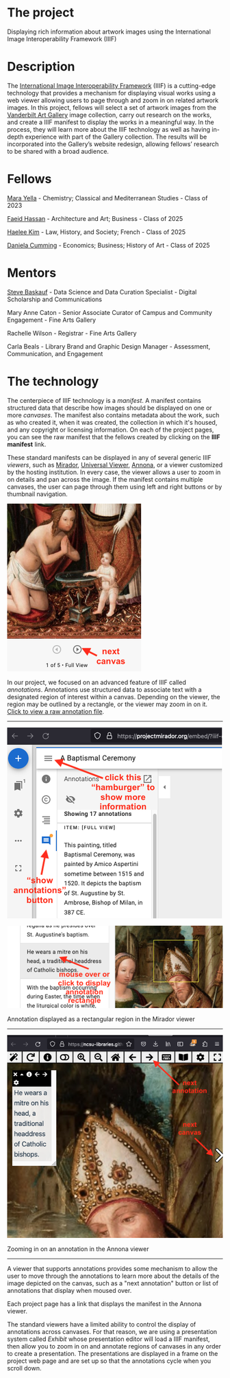 # The project

Displaying rich information about artwork images using the International Image Interoperability Framework (IIIF)

# Description

The [International Image Interoperability Framework](https://iiif.io/) (IIIF) is a cutting-edge technology that provides a mechanism for displaying visual works using a web viewer allowing users to page through and zoom in on related artwork images. In this project, fellows will select a set of artwork images from the [Vanderbilt Art Gallery](https://www.library.vanderbilt.edu/gallery/) image collection, carry out research on the works, and create a IIIF manifest to display the works in a meaningful way. In the process, they will learn more about the IIIF technology as well as having in-depth experience with part of the Gallery collection. The results will be incorporated into the Gallery’s website redesign, allowing fellows’ research to be shared with a broad audience. 

# Fellows

[Mara Yella](https://www.linkedin.com/in/mara-yella/) - Chemistry; Classical and Mediterranean Studies - Class of 2023

[Faeid Hassan](https://www.linkedin.com/in/faeid-hassan-2b7bb11b7/) - Architecture and Art; Business - Class of 2025

[Haelee Kim](https://www.linkedin.com/in/haelee-kim-22a240194/) - Law, History, and Society; French - Class of 2025

[Daniela Cumming](https://www.linkedin.com/in/daniela-cumming-3b12a5259/) - Economics; Business; History of Art - Class of 2025

# Mentors

[Steve Baskauf](https://baskauf.github.io/) - Data Science and Data Curation Specialist - Digital Scholarship and Communications

Mary Anne Caton - Senior Associate Curator of Campus and Community Engagement - Fine Arts Gallery

Rachelle Wilson - Registrar - Fine Arts Gallery

Carla Beals - Library Brand and Graphic Design Manager - Assessment, Communication, and Engagement

# The technology

The centerpiece of IIIF technology is a *manifest*. A manifest contains structured data that describe how images should be displayed on one or more *canvases*. The manifest also contains metadata about the work, such as who created it, when it was created, the collection in which it's housed, and any copyright or licensing information. On each of the project pages, you can see the raw manifest that the fellows created by clicking on the **IIIF manifest** link.

These standard manifests can be displayed in any of several generic IIIF *viewers*, such as [Mirador](https://projectmirador.org/embed/?iiif-content=https://iiif-manifest.library.vanderbilt.edu/gallery/1979/1979.0648P.json), [Universal Viewer](https://universalviewer.io/uv.html?manifest=https://iiif-manifest.library.vanderbilt.edu/gallery/1979/1979.0648P.json), [Annona](https://ncsu-libraries.github.io/annona/tools/#/display?url=https%3A%2F%2Fiiif-manifest.library.vanderbilt.edu%2Fgallery%2F1979%2F1979.0648P.json&viewtype=iiif-storyboard&manifesturl=&settings=%7B%22fullpage%22%3Atrue%7D), or a viewer customized by the hosting institution. In every case, the viewer allows a user to zoom in on details and pan across the image. If the manifest contains multiple canvases, the user can page through them using left and right buttons or by thumbnail navigation.

![next button on Mirador](mirador_next.png)

In our project, we focused on an advanced feature of IIIF called *annotations*. Annotations use structured data to associate text with a designated region of interest within a canvas. Depending on the viewer, the region may be outlined by a rectangle, or the viewer may zoom in on it. [Click to view a raw annotation file](https://iiif-manifest.library.vanderbilt.edu/gallery/annotations/baptismal_ceremony_7e5e2ee0-aecb-410f-874c-5738e37280fd.json).

-----

![accessing the information pane in Mirador](mirador_info_pane.png)

![Mirador annotation rectangle](mirador_annotation_rectangle.png)

Annotation displayed as a rectangular region in the Mirador viewer

-----

![Annona annotation zoom](annona_annotation_zoom.png)

Zooming in on an annotation in the Annona viewer

-----

A viewer that supports annotations provides some mechanism to allow the user to move through the annotations to learn more about the details of the image depicted on the canvas, such as a "next annotation" button or list of annotations that display when moused over.

Each project page has a link that displays the manifest in the Annona viewer. 

The standard viewers have a limited ability to control the display of annotations across canvases. For that reason, we are using a presentation system called *Exhibit* whose presentation editor will load a IIIF manifest, then allow you to zoom in on and annotate regions of canvases in any order to create a presentation. The presentations are displayed in a frame on the project web page and are set up so that the annotations cycle when you scroll down.
